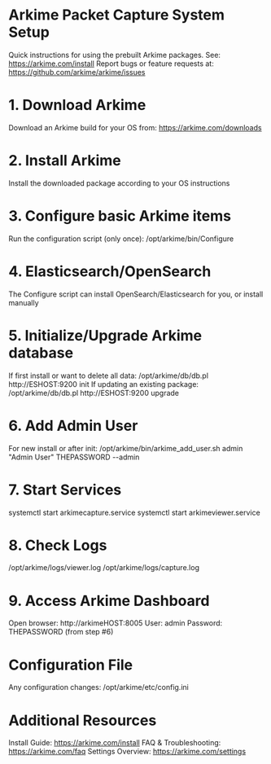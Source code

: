 # Arkime Packet Capture System Setup

Quick instructions for using the prebuilt Arkime packages. See: https://arkime.com/install
Report bugs or feature requests at: https://github.com/arkime/arkime/issues

# 1. Download Arkime
Download an Arkime build for your OS from: https://arkime.com/downloads

# 2. Install Arkime
Install the downloaded package according to your OS instructions

# 3. Configure basic Arkime items
Run the configuration script (only once):
/opt/arkime/bin/Configure

# 4. Elasticsearch/OpenSearch
The Configure script can install OpenSearch/Elasticsearch for you, or install manually

# 5. Initialize/Upgrade Arkime database
If first install or want to delete all data:
    /opt/arkime/db/db.pl http://ESHOST:9200 init
If updating an existing package:
    /opt/arkime/db/db.pl http://ESHOST:9200 upgrade

# 6. Add Admin User
For new install or after init:
    /opt/arkime/bin/arkime_add_user.sh admin "Admin User" THEPASSWORD --admin

# 7. Start Services
systemctl start arkimecapture.service
systemctl start arkimeviewer.service

# 8. Check Logs
/opt/arkime/logs/viewer.log
/opt/arkime/logs/capture.log

# 9. Access Arkime Dashboard
Open browser: http://arkimeHOST:8005
User: admin
Password: THEPASSWORD (from step #6)


# Configuration File
Any configuration changes: /opt/arkime/etc/config.ini

# Additional Resources
Install Guide: https://arkime.com/install
FAQ & Troubleshooting: https://arkime.com/faq
Settings Overview: https://arkime.com/settings
